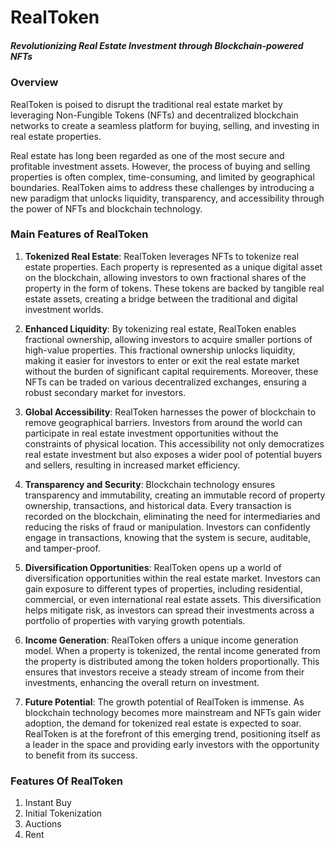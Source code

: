 # RealToken
##### Revolutionizing Real Estate Investment through Blockchain-powered NFTs

### Overview
RealToken is poised to disrupt the traditional real estate market by leveraging Non-Fungible Tokens (NFTs) and decentralized blockchain networks to create a seamless platform for buying, selling, and investing in real estate properties. 

Real estate has long been regarded as one of the most secure and profitable investment assets. However, the process of buying and selling properties is often complex, time-consuming, and limited by geographical boundaries. RealToken aims to address these challenges by introducing a new paradigm that unlocks liquidity, transparency, and accessibility through the power of NFTs and blockchain technology.

### Main Features of RealToken
1. **Tokenized Real Estate**: RealToken leverages NFTs to tokenize real estate properties. Each property is represented as a unique digital asset on the blockchain, allowing investors to own fractional shares of the property in the form of tokens. These tokens are backed by tangible real estate assets, creating a bridge between the traditional and digital investment worlds.

2. **Enhanced Liquidity**: By tokenizing real estate, RealToken enables fractional ownership, allowing investors to acquire smaller portions of high-value properties. This fractional ownership unlocks liquidity, making it easier for investors to enter or exit the real estate market without the burden of significant capital requirements. Moreover, these NFTs can be traded on various decentralized exchanges, ensuring a robust secondary market for investors.

3. **Global Accessibility**: RealToken harnesses the power of blockchain to remove geographical barriers. Investors from around the world can participate in real estate investment opportunities without the constraints of physical location. This accessibility not only democratizes real estate investment but also exposes a wider pool of potential buyers and sellers, resulting in increased market efficiency.

4. **Transparency and Security**: Blockchain technology ensures transparency and immutability, creating an immutable record of property ownership, transactions, and historical data. Every transaction is recorded on the blockchain, eliminating the need for intermediaries and reducing the risks of fraud or manipulation. Investors can confidently engage in transactions, knowing that the system is secure, auditable, and tamper-proof.

5. **Diversification Opportunities**: RealToken opens up a world of diversification opportunities within the real estate market. Investors can gain exposure to different types of properties, including residential, commercial, or even international real estate assets. This diversification helps mitigate risk, as investors can spread their investments across a portfolio of properties with varying growth potentials.

6. **Income Generation**: RealToken offers a unique income generation model. When a property is tokenized, the rental income generated from the property is distributed among the token holders proportionally. This ensures that investors receive a steady stream of income from their investments, enhancing the overall return on investment.

7. **Future Potential**: The growth potential of RealToken is immense. As blockchain technology becomes more mainstream and NFTs gain wider adoption, the demand for tokenized real estate is expected to soar. RealToken is at the forefront of this emerging trend, positioning itself as a leader in the space and providing early investors with the opportunity to benefit from its success.

### Features Of RealToken
1. Instant Buy
2. Initial Tokenization
3. Auctions
4. Rent

   

